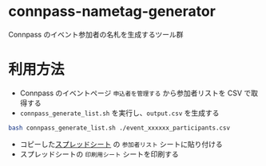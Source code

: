 # connpass-nametag-generator

Connpass のイベント参加者の名札を生成するツール群


# 利用方法

+ Connpass のイベントページ `申込者を管理する` から参加者リストを CSV で取得する
+ `connpass_generate_list.sh` を実行し、`output.csv` を生成する

```bash
bash connpass_generate_list.sh ./event_xxxxxx_participants.csv
```

+ コピーした[スプレッドシート](https://docs.google.com/spreadsheets/d/1H97mKk4GdKG1QfOXUmTIP38sGZ7rmC7n4twQ2T__OEM/edit#gid=267768504) の `参加者リスト` シートに貼り付ける
+ スプレッドシートの `印刷用シート` シートを印刷する
